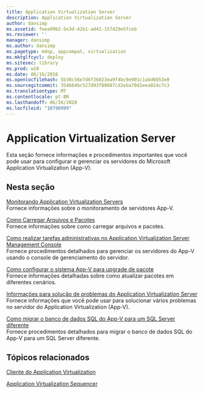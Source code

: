 ```yaml
---
title: Application Virtualization Server
description: Application Virtualization Server
author: dansimp
ms.assetid: feea99b2-5e3d-42b1-ad41-157429e5fceb
ms.reviewer: ''
manager: dansimp
ms.author: dansimp
ms.pagetype: mdop, appcompat, virtualization
ms.mktglfcycl: deploy
ms.sitesec: library
ms.prod: w10
ms.date: 06/16/2016
ms.openlocfilehash: 5b30c56e7d6f36823ea9f4bc9e901c1abd6053e0
ms.sourcegitcommit: 354664bc527d93f80687cd2eba70d1eea024c7c3
ms.translationtype: MT
ms.contentlocale: pt-BR
ms.lasthandoff: 06/26/2020
ms.locfileid: "10798999"
---
```

# Application Virtualization Server


Esta seção fornece informações e procedimentos importantes que você pode usar para configurar e gerenciar os servidores do Microsoft Application Virtualization (App-V).

## Nesta seção


<a href="" id="monitoring-application-virtualization-servers"></a>[Monitorando Application Virtualization Servers](monitoring-application-virtualization-servers.md)  
Fornece informações sobre o monitoramento de servidores App-V.

<a href="" id="how-to-load-files-and-packages"></a>[Como Carregar Arquivos e Pacotes](how-to-load-files-and-packages.md)  
Fornece informações sobre como carregar arquivos e pacotes.

<a href="" id="how-to-perform-administrative-tasks-in-the-application-virtualization-server-management-console"></a>[Como realizar tarefas administrativas no Application Virtualization Server Management Console](how-to-perform-administrative-tasks-in-the-application-virtualization-server-management-console.md)  
Fornece procedimentos detalhados para gerenciar os servidores do App-V usando o console de gerenciamento do servidor.

<a href="" id="how-to-configure-the-app-v-system-for-package-upgrade"></a>[Como configurar o sistema App-V para upgrade de pacote](how-to-configure-the-app-v-system-for-package-upgrade.md)  
Fornece informações detalhadas sobre como atualizar pacotes em diferentes cenários.

<a href="" id="troubleshooting-information-for-the-application-virtualization-server"></a>[Informações para solução de problemas do Application Virtualization Server](troubleshooting-information-for-the-application-virtualization-server.md)  
Fornece informações que você pode usar para solucionar vários problemas no servidor do Application Virtualization (App-V).

<a href="" id="how-to-migrate-the-app-v-sql-database-to-a-different-sql-server"></a>[Como migrar o banco de dados SQL do App-V para um SQL Server diferente](how-to-migrate-the-app-v-sql-database-to-a-different-sql-server.md)  
Fornece procedimentos detalhados para migrar o banco de dados SQL do App-V para um SQL Server diferente.

## Tópicos relacionados


[Cliente do Application Virtualization](application-virtualization-client.md)

[Application Virtualization Sequencer](application-virtualization-sequencer.md)

 

 





